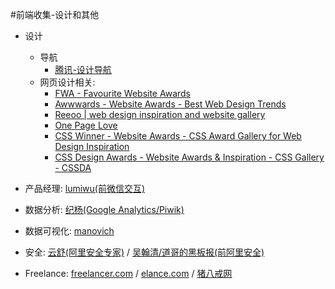 #前端收集-设计和其他

- 设计
    - 导航
        - [腾讯-设计导航](http://idesign.qq.com/)
    - 网页设计相关:
        - [FWA - Favourite Website Awards](http://www.thefwa.com/)
        - [Awwwards - Website Awards - Best Web Design Trends](http://www.awwwards.com/)
        - [Reeoo | web design inspiration and website gallery](http://reeoo.com/)
        - [One Page Love](https://onepagelove.com/)
        - [CSS Winner - Website Awards - CSS Award Gallery for Web Design Inspiration](http://www.csswinner.com/)
        - [CSS Design Awards - Website Awards &amp; Inspiration - CSS Gallery - CSSDA](http://www.cssdesignawards.com/)
- 产品经理: [lumiwu(前微信交互)](http://lumiwu.com/)
- 数据分析: [纪杨(Google Analytics/Piwik)](http://jiyang.me/)
- 数据可视化: [manovich](http://manovich.net/)
- 安全: [云舒(阿里安全专家)](http://www.icylife.net/) / [吴翰清/道哥的黑板报(前阿里安全)](http://www1.taosay.net/)

- Freelance: [freelancer.com](https://www.freelancer.com) / [elance.com](https://www.elance.com/) / [猪八戒网](http://www.zhubajie.com/)

